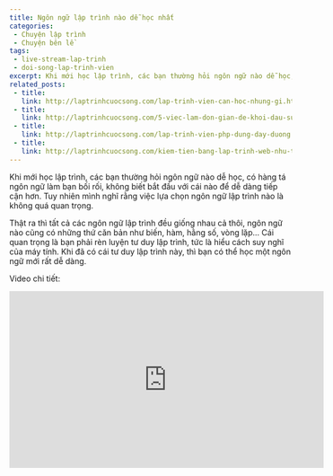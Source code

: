 ```yaml
---
title: Ngôn ngữ lập trình nào dễ học nhất
categories:
 - Chuyện lập trình
 - Chuyện bên lề
tags:
 - live-stream-lap-trinh
 - doi-song-lap-trinh-vien
excerpt: Khi mới học lập trình, các bạn thường hỏi ngôn ngữ nào dễ học, dễ dàng tiếp cận nhất. Tuy nhiên mình nghĩ rằng việc lựa chọn ngôn ngữ lập trình nào là không quan trọng.
related_posts:
 - title: 
   link: http://laptrinhcuocsong.com/lap-trinh-vien-can-hoc-nhung-gi.html
 - title: 
   link: http://laptrinhcuocsong.com/5-viec-lam-don-gian-de-khoi-dau-su-nghiep-lap-trinh-vien-nghiem-tuc.html
 - title: 
   link: http://laptrinhcuocsong.com/lap-trinh-vien-php-dung-day-duong.html
 - title: 
   link: http://laptrinhcuocsong.com/kiem-tien-bang-lap-trinh-web-nhu-the-nao.html
---
```


Khi mới học lập trình, các bạn thường hỏi ngôn ngữ nào dễ học, có hàng tá ngôn ngữ làm bạn bối rối, không biết bắt đầu với cái nào để dễ dàng tiếp cận hơn. Tuy nhiên mình nghĩ rằng việc lựa chọn ngôn ngữ lập trình nào là không quá quan trọng.

Thật ra thì tất cả các ngôn ngữ lập trình đều giống nhau cả thôi, ngôn ngữ nào cũng có những thứ căn bản như biến, hàm, hằng số, vòng lặp... Cái quan trọng là bạn phải rèn luyện tư duy lập trình, tức là hiểu cách suy nghĩ của máy tính. Khi đã có cái tư duy lập trình này, thì bạn có thể học một ngôn ngữ mới rất dễ dàng.

Video chi tiết:

<div class="youtube">
<iframe width="560" height="315" src="https://www.youtube.com/embed/bJqNTFSnNa0" frameborder="0" allowfullscreen></iframe>
</div>